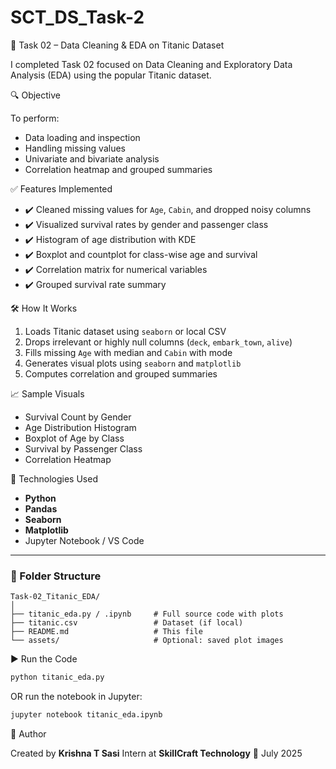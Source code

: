 # SCT_DS_Task-2

🚢 Task 02 – Data Cleaning & EDA on Titanic Dataset

 I completed Task 02 focused on Data Cleaning and Exploratory Data Analysis (EDA) using the popular Titanic dataset.

 🔍 Objective

To perform:

* Data loading and inspection
* Handling missing values
* Univariate and bivariate analysis
* Correlation heatmap and grouped summaries

 ✅ Features Implemented

* ✔️ Cleaned missing values for `Age`, `Cabin`, and dropped noisy columns
* ✔️ Visualized survival rates by gender and passenger class
* ✔️ Histogram of age distribution with KDE
* ✔️ Boxplot and countplot for class-wise age and survival
* ✔️ Correlation matrix for numerical variables
* ✔️ Grouped survival rate summary

 🛠️ How It Works

1. Loads Titanic dataset using `seaborn` or local CSV
2. Drops irrelevant or highly null columns (`deck`, `embark_town`, `alive`)
3. Fills missing `Age` with median and `Cabin` with mode
4. Generates visual plots using `seaborn` and `matplotlib`
5. Computes correlation and grouped summaries

 📈 Sample Visuals

* Survival Count by Gender
* Age Distribution Histogram
* Boxplot of Age by Class
* Survival by Passenger Class
* Correlation Heatmap

 🧪 Technologies Used

* **Python**
* **Pandas**
* **Seaborn**
* **Matplotlib**
* Jupyter Notebook / VS Code

---

### 📁 Folder Structure

```
Task-02_Titanic_EDA/
│
├── titanic_eda.py / .ipynb     # Full source code with plots
├── titanic.csv                 # Dataset (if local)
├── README.md                   # This file
└── assets/                     # Optional: saved plot images
```

▶️ Run the Code

```bash
python titanic_eda.py
```

OR run the notebook in Jupyter:

```bash
jupyter notebook titanic_eda.ipynb
```

 👤 Author

Created by **Krishna T Sasi**
Intern at **SkillCraft Technology**
📅 July 2025




